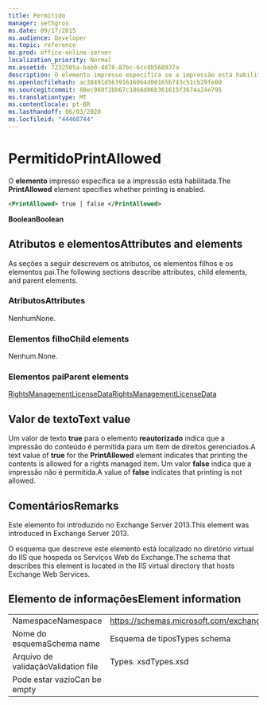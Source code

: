 ```yaml
---
title: Permitido
manager: sethgros
ms.date: 09/17/2015
ms.audience: Developer
ms.topic: reference
ms.prod: office-online-server
localization_priority: Normal
ms.assetid: 7232505a-bab0-4d78-87bc-6cc4b568937a
description: O elemento impresso especifica se a impressão está habilitada.
ms.openlocfilehash: ac38491d563916160b4d00165b743c51cb29fe00
ms.sourcegitcommit: 88ec988f2bb67c1866d06b361615f3674a24e795
ms.translationtype: MT
ms.contentlocale: pt-BR
ms.lasthandoff: 06/03/2020
ms.locfileid: "44468744"
---
```

# <a name="printallowed"></a><span data-ttu-id="f91b9-103">Permitido</span><span class="sxs-lookup"><span data-stu-id="f91b9-103">PrintAllowed</span></span>

<span data-ttu-id="f91b9-104">O **elemento** impresso especifica se a impressão está habilitada.</span><span class="sxs-lookup"><span data-stu-id="f91b9-104">The **PrintAllowed** element specifies whether printing is enabled.</span></span> 
  
```XML
<PrintAllowed> true | false </PrintAllowed>
```

 <span data-ttu-id="f91b9-105">**Boolean**</span><span class="sxs-lookup"><span data-stu-id="f91b9-105">**Boolean**</span></span>
## <a name="attributes-and-elements"></a><span data-ttu-id="f91b9-106">Atributos e elementos</span><span class="sxs-lookup"><span data-stu-id="f91b9-106">Attributes and elements</span></span>

<span data-ttu-id="f91b9-107">As seções a seguir descrevem os atributos, os elementos filhos e os elementos pai.</span><span class="sxs-lookup"><span data-stu-id="f91b9-107">The following sections describe attributes, child elements, and parent elements.</span></span>
  
### <a name="attributes"></a><span data-ttu-id="f91b9-108">Atributos</span><span class="sxs-lookup"><span data-stu-id="f91b9-108">Attributes</span></span>

<span data-ttu-id="f91b9-109">Nenhum</span><span class="sxs-lookup"><span data-stu-id="f91b9-109">None.</span></span>
  
### <a name="child-elements"></a><span data-ttu-id="f91b9-110">Elementos filho</span><span class="sxs-lookup"><span data-stu-id="f91b9-110">Child elements</span></span>

<span data-ttu-id="f91b9-111">Nenhum.</span><span class="sxs-lookup"><span data-stu-id="f91b9-111">None.</span></span>
  
### <a name="parent-elements"></a><span data-ttu-id="f91b9-112">Elementos pai</span><span class="sxs-lookup"><span data-stu-id="f91b9-112">Parent elements</span></span>

[<span data-ttu-id="f91b9-113">RightsManagementLicenseData</span><span class="sxs-lookup"><span data-stu-id="f91b9-113">RightsManagementLicenseData</span></span>](rightsmanagementlicensedata.md)
  
## <a name="text-value"></a><span data-ttu-id="f91b9-114">Valor de texto</span><span class="sxs-lookup"><span data-stu-id="f91b9-114">Text value</span></span>

<span data-ttu-id="f91b9-115">Um valor de texto **true** para o elemento **reautorizado** indica que a impressão do conteúdo é permitida para um item de direitos gerenciados.</span><span class="sxs-lookup"><span data-stu-id="f91b9-115">A text value of **true** for the **PrintAllowed** element indicates that printing the contents is allowed for a rights managed item.</span></span> <span data-ttu-id="f91b9-116">Um valor **false** indica que a impressão não é permitida.</span><span class="sxs-lookup"><span data-stu-id="f91b9-116">A value of **false** indicates that printing is not allowed.</span></span> 
  
## <a name="remarks"></a><span data-ttu-id="f91b9-117">Comentários</span><span class="sxs-lookup"><span data-stu-id="f91b9-117">Remarks</span></span>

<span data-ttu-id="f91b9-118">Este elemento foi introduzido no Exchange Server 2013.</span><span class="sxs-lookup"><span data-stu-id="f91b9-118">This element was introduced in Exchange Server 2013.</span></span>
  
<span data-ttu-id="f91b9-119">O esquema que descreve este elemento está localizado no diretório virtual do IIS que hospeda os Serviços Web do Exchange.</span><span class="sxs-lookup"><span data-stu-id="f91b9-119">The schema that describes this element is located in the IIS virtual directory that hosts Exchange Web Services.</span></span>
  
## <a name="element-information"></a><span data-ttu-id="f91b9-120">Elemento de informações</span><span class="sxs-lookup"><span data-stu-id="f91b9-120">Element information</span></span>

|||
|:-----|:-----|
|<span data-ttu-id="f91b9-121">Namespace</span><span class="sxs-lookup"><span data-stu-id="f91b9-121">Namespace</span></span>  <br/> |https://schemas.microsoft.com/exchange/services/2006/types  <br/> |
|<span data-ttu-id="f91b9-122">Nome do esquema</span><span class="sxs-lookup"><span data-stu-id="f91b9-122">Schema name</span></span>  <br/> |<span data-ttu-id="f91b9-123">Esquema de tipos</span><span class="sxs-lookup"><span data-stu-id="f91b9-123">Types schema</span></span>  <br/> |
|<span data-ttu-id="f91b9-124">Arquivo de validação</span><span class="sxs-lookup"><span data-stu-id="f91b9-124">Validation file</span></span>  <br/> |<span data-ttu-id="f91b9-125">Types. xsd</span><span class="sxs-lookup"><span data-stu-id="f91b9-125">Types.xsd</span></span>  <br/> |
|<span data-ttu-id="f91b9-126">Pode estar vazio</span><span class="sxs-lookup"><span data-stu-id="f91b9-126">Can be empty</span></span>  <br/> ||
   

